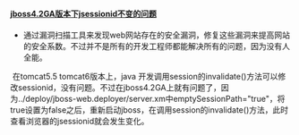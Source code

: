#### [jboss4.2GA版本下jsessionid不变的问题](https://gongmeitao.iteye.com/blog/2224565)

- 通过漏洞扫描工具来发现web网站存在的安全漏洞，修复这些漏洞来提高网站的安全系数。不过并不是所有的开发工程师都能解决所有的问题，因为没有人全能。

​      在tomcat5.5 tomcat6版本上，java 开发调用session的invalidate()方法可以修改sessionid，没有问题。不过在jboss4.2GA上就有问题了，因为../deploy/jboss-web.deployer/server.xm中emptySessionPath="true"，将true设置为false之后，重新启动jboss，在调用session的invalidate()方法，此时查看浏览器的jsessionid就会发生变化。